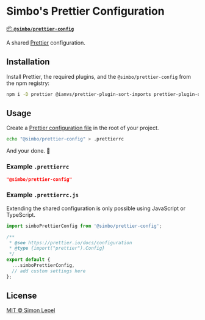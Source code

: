 # Simbo's Prettier Configuration

[📦 **`@simbo/prettier-config`**](https://npmjs.com/package/@simbo/prettier-config)

A shared [Prettier](https://prettier.io/) configuration.

## Installation

Install Prettier, the required plugins, and the `@simbo/prettier-config` from
the npm registry:

```bash
npm i -D prettier @ianvs/prettier-plugin-sort-imports prettier-plugin-organize-attributes @simbo/prettier-config
```

## Usage

Create a [Prettier configuration file](https://prettier.io/docs/configuration)
in the root of your project.

```bash
echo "@simbo/prettier-config" > .prettierrc
```

And your done. 🍻

### Example `.prettierrc`

```json
"@simbo/prettier-config"
```

### Example `.prettierrc.js`

Extending the shared configuration is only possible using JavaScript or
TypeScript.

```js
import simboPrettierConfig from '@simbo/prettier-config';

/**
 * @see https://prettier.io/docs/configuration
 * @type {import("prettier").Config}
 */
export default {
  ...simboPrettierConfig,
  // add custom settings here
};
```

## License

[MIT © Simon Lepel](http://simbo.mit-license.org/2025/)
